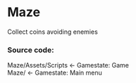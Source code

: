 # Maze
Collect coins avoiding enemies

<h3>Source code:</h3>
Maze/Assets/Scripts <- Gamestate: Game<br>
Maze/ <- Gamestate: Main menu
